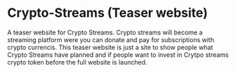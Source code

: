 # Crypto-Streams (Teaser website)
A teaser website for Crypto Streams. Crypto streams will become a streaming platform were you can donate and pay for subscriptions with crypto currencis.
This teaser website is just a site to show people what Crypto Streams have planned and if people want to invest in Crytpo streams crypto token before the full website is launched.
